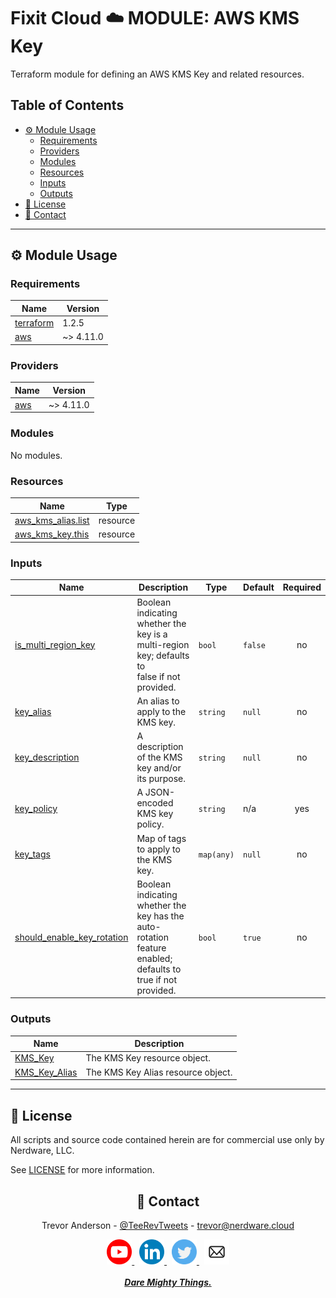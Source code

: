 <h1>Fixit Cloud ☁️ MODULE: AWS KMS Key</h1>

Terraform module for defining an AWS KMS Key and related resources.

<h2>Table of Contents</h2>

- [⚙️ Module Usage](#️-module-usage)
  - [Requirements](#requirements)
  - [Providers](#providers)
  - [Modules](#modules)
  - [Resources](#resources)
  - [Inputs](#inputs)
  - [Outputs](#outputs)
- [📝 License](#-license)
- [💬 Contact](#-contact)

<!-- BEGINNING OF PRE-COMMIT-TERRAFORM DOCS HOOK -->
<!-- prettier-ignore-start -->

---

## ⚙️ Module Usage

### Requirements

| Name | Version |
|------|---------|
| <a name="requirement_terraform"></a> [terraform](#requirement\_terraform) | 1.2.5 |
| <a name="requirement_aws"></a> [aws](#requirement\_aws) | ~> 4.11.0 |

### Providers

| Name | Version |
|------|---------|
| <a name="provider_aws"></a> [aws](#provider\_aws) | ~> 4.11.0 |

### Modules

No modules.

### Resources

| Name | Type |
|------|------|
| [aws_kms_alias.list](https://registry.terraform.io/providers/hashicorp/aws/latest/docs/resources/kms_alias) | resource |
| [aws_kms_key.this](https://registry.terraform.io/providers/hashicorp/aws/latest/docs/resources/kms_key) | resource |

### Inputs

| Name | Description | Type | Default | Required |
|------|-------------|------|---------|:--------:|
| <a name="input_is_multi_region_key"></a> [is\_multi\_region\_key](#input\_is\_multi\_region\_key) | Boolean indicating whether the key is a multi-region key; defaults to<br>false if not provided. | `bool` | `false` | no |
| <a name="input_key_alias"></a> [key\_alias](#input\_key\_alias) | An alias to apply to the KMS key. | `string` | `null` | no |
| <a name="input_key_description"></a> [key\_description](#input\_key\_description) | A description of the KMS key and/or its purpose. | `string` | `null` | no |
| <a name="input_key_policy"></a> [key\_policy](#input\_key\_policy) | A JSON-encoded KMS key policy. | `string` | n/a | yes |
| <a name="input_key_tags"></a> [key\_tags](#input\_key\_tags) | Map of tags to apply to the KMS key. | `map(any)` | `null` | no |
| <a name="input_should_enable_key_rotation"></a> [should\_enable\_key\_rotation](#input\_should\_enable\_key\_rotation) | Boolean indicating whether the key has the auto-rotation feature enabled;<br>defaults to true if not provided. | `bool` | `true` | no |

### Outputs

| Name | Description |
|------|-------------|
| <a name="output_KMS_Key"></a> [KMS\_Key](#output\_KMS\_Key) | The KMS Key resource object. |
| <a name="output_KMS_Key_Alias"></a> [KMS\_Key\_Alias](#output\_KMS\_Key\_Alias) | The KMS Key Alias resource object. |

---

## 📝 License

All scripts and source code contained herein are for commercial use only by Nerdware, LLC.

See [LICENSE](/LICENSE) for more information.

<div align="center" style="margin-top:30px;">

## 💬 Contact

Trevor Anderson - [@TeeRevTweets](https://twitter.com/teerevtweets) - [trevor@nerdware.cloud](mailto:trevor@nerdware.cloud)

  <a href="https://www.youtube.com/channel/UCguSCK_j1obMVXvv-DUS3ng">
    <img src="https://github.com/trevor-anderson/trevor-anderson/blob/main/assets/YouTube_icon_circle.svg" height="40" />
  </a>
  &nbsp;
  <a href="https://www.linkedin.com/in/trevor-anderson-3a3b0392/">
    <img src="https://github.com/trevor-anderson/trevor-anderson/blob/main/assets/LinkedIn_icon_circle.svg" height="40" />
  </a>
  &nbsp;
  <a href="https://twitter.com/TeeRevTweets">
    <img src="https://github.com/trevor-anderson/trevor-anderson/blob/main/assets/Twitter_icon_circle.svg" height="40" />
  </a>
  &nbsp;
  <a href="mailto:trevor@nerdware.cloud">
    <img src="https://github.com/trevor-anderson/trevor-anderson/blob/main/assets/email_icon_circle.svg" height="40" />
  </a>
  <br><br>

  <a href="https://daremightythings.co/">
    <strong><i>Dare Mighty Things.</i></strong>
  </a>

</div>
<!-- prettier-ignore-end -->
<!-- END OF PRE-COMMIT-TERRAFORM DOCS HOOK -->
